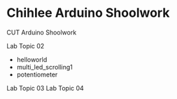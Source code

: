 # Chihlee Arduino Shoolwork
CUT Arduino Shoolwork

Lab Topic 02

* helloworld
* multi_led_scrolling1
* potentiometer

Lab Topic 03
Lab Topic 04
